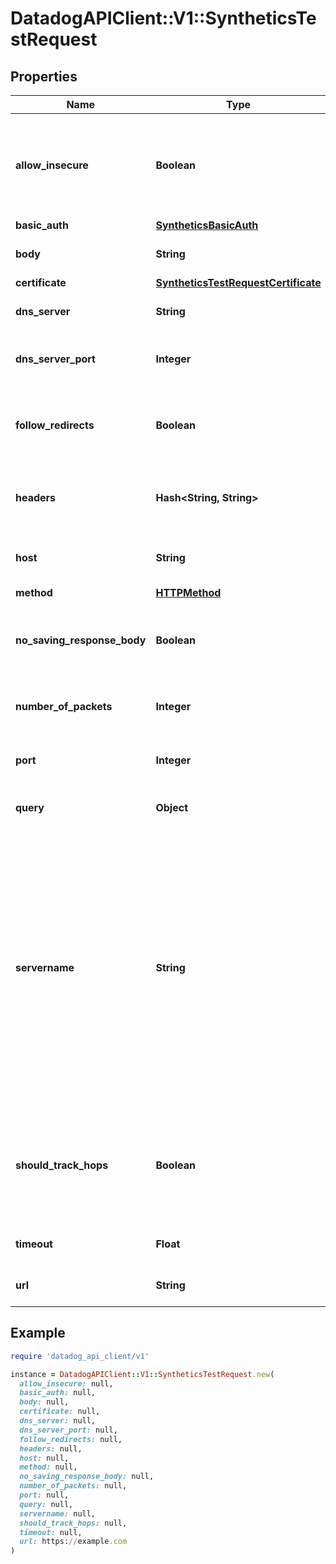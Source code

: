 # DatadogAPIClient::V1::SyntheticsTestRequest

## Properties

| Name | Type | Description | Notes |
| ---- | ---- | ----------- | ----- |
| **allow_insecure** | **Boolean** | Allows loading insecure content for an HTTP request in a multistep test step. | [optional] |
| **basic_auth** | [**SyntheticsBasicAuth**](SyntheticsBasicAuth.md) |  | [optional] |
| **body** | **String** | Body to include in the test. | [optional] |
| **certificate** | [**SyntheticsTestRequestCertificate**](SyntheticsTestRequestCertificate.md) |  | [optional] |
| **dns_server** | **String** | DNS server to use for DNS tests. | [optional] |
| **dns_server_port** | **Integer** | DNS server port to use for DNS tests. | [optional] |
| **follow_redirects** | **Boolean** | Specifies whether or not the request follows redirects. | [optional] |
| **headers** | **Hash&lt;String, String&gt;** | Headers to include when performing the test. | [optional] |
| **host** | **String** | Host name to perform the test with. | [optional] |
| **method** | [**HTTPMethod**](HTTPMethod.md) |  | [optional] |
| **no_saving_response_body** | **Boolean** | Determines whether or not to save the response body. | [optional] |
| **number_of_packets** | **Integer** | Number of pings to use per test. | [optional] |
| **port** | **Integer** | Port to use when performing the test. | [optional] |
| **query** | **Object** | Query to use for the test. | [optional] |
| **servername** | **String** | For SSL tests, it specifies on which server you want to initiate the TLS handshake, allowing the server to present one of multiple possible certificates on the same IP address and TCP port number. | [optional] |
| **should_track_hops** | **Boolean** | Turns on a traceroute probe to discover all gateways along the path to the host destination. | [optional] |
| **timeout** | **Float** | Timeout in seconds for the test. | [optional] |
| **url** | **String** | URL to perform the test with. | [optional] |

## Example

```ruby
require 'datadog_api_client/v1'

instance = DatadogAPIClient::V1::SyntheticsTestRequest.new(
  allow_insecure: null,
  basic_auth: null,
  body: null,
  certificate: null,
  dns_server: null,
  dns_server_port: null,
  follow_redirects: null,
  headers: null,
  host: null,
  method: null,
  no_saving_response_body: null,
  number_of_packets: null,
  port: null,
  query: null,
  servername: null,
  should_track_hops: null,
  timeout: null,
  url: https://example.com
)
```

